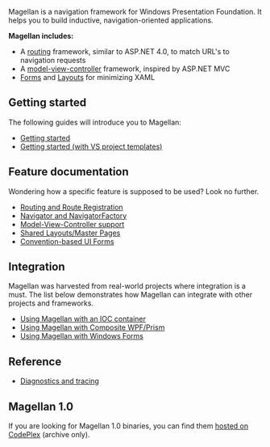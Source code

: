 Magellan is a navigation framework for Windows Presentation Foundation. It helps you to build inductive, navigation-oriented applications.

**Magellan includes:**

  * A [routing](Routing.md) framework, similar to ASP.NET 4.0, to match URL's to navigation requests
  * A [model-view-controller](MVC.md) framework, inspired by ASP.NET MVC
  * [Forms](Forms.md) and [Layouts](Layouts.md) for minimizing XAML

## Getting started ##

The following guides will introduce you to Magellan:

  * [Getting started](GettingStarted.md)
  * [Getting started (with VS project templates)](Templates.md)

## Feature documentation ##

Wondering how a specific feature is supposed to be used? Look no further.

  * [Routing and Route Registration](Routing.md)
  * [Navigator and NavigatorFactory](Navigator.md)
  * [Model-View-Controller support](MVC.md)
  * [Shared Layouts/Master Pages](Layouts.md)
  * [Convention-based UI Forms](Forms.md)

## Integration ##

Magellan was harvested from real-world projects where integration is a must. The list below demonstrates how Magellan can integrate with other projects and frameworks.

  * [Using Magellan with an IOC container](IOC.md)
  * [Using Magellan with Composite WPF/Prism](Prism.md)
  * [Using Magellan with Windows Forms](WinForms.md)

## Reference ##

  * [Diagnostics and tracing](Diagnostics.md)

## Magellan 1.0 ##

If you are looking for Magellan 1.0 binaries, you can find them  [hosted on CodePlex](http://magellan.codeplex.com/) (archive only).
